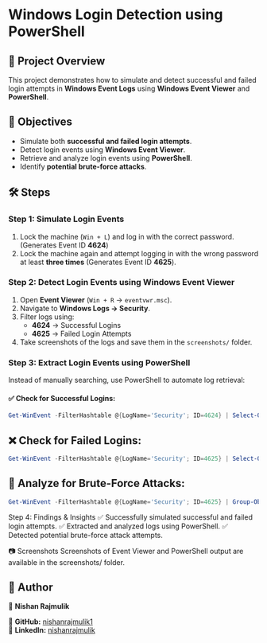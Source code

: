 # Windows Login Detection using PowerShell

## 📌 Project Overview
This project demonstrates how to simulate and detect successful and failed login attempts in **Windows Event Logs** using **Windows Event Viewer** and **PowerShell**.

## 🎯 Objectives
- Simulate both **successful and failed login attempts**.
- Detect login events using **Windows Event Viewer**.
- Retrieve and analyze login events using **PowerShell**.
- Identify **potential brute-force attacks**.

## 🛠 Steps
### **Step 1: Simulate Login Events**
1. Lock the machine (`Win + L`) and log in with the correct password. (Generates Event ID **4624**)
2. Lock the machine again and attempt logging in with the wrong password at least **three times** (Generates Event ID **4625**).

### **Step 2: Detect Login Events using Windows Event Viewer**
1. Open **Event Viewer** (`Win + R` → `eventvwr.msc`).
2. Navigate to **Windows Logs → Security**.
3. Filter logs using:
   - **4624** → Successful Logins
   - **4625** → Failed Login Attempts
4. Take screenshots of the logs and save them in the `screenshots/` folder.

### **Step 3: Extract Login Events using PowerShell**
Instead of manually searching, use PowerShell to automate log retrieval:

#### ✅ Check for Successful Logins:
```powershell
Get-WinEvent -FilterHashtable @{LogName='Security'; ID=4624} | Select-Object TimeCreated, Message | Format-Table -AutoSize
```
## ❌ Check for Failed Logins:
```powershell
Get-WinEvent -FilterHashtable @{LogName='Security'; ID=4625} | Select-Object TimeCreated, Message | Format-Table -AutoSize
```
## 🚨 Analyze for Brute-Force Attacks:
```powershell
Get-WinEvent -FilterHashtable @{LogName='Security'; ID=4625} | Group-Object -Property Message | Sort-Object Count -Descending | Format-Table -AutoSize
```

Step 4: Findings & Insights
✅ Successfully simulated successful and failed login attempts.
✅ Extracted and analyzed logs using PowerShell.
✅ Detected potential brute-force attack attempts.

📷 Screenshots
Screenshots of Event Viewer and PowerShell output are available in the screenshots/ folder.

## 📢 Author  
📌 **Nishan Rajmulik**  

🔗 **GitHub:** [nishanrajmulik1](https://github.com/nishanrajmulik1/)  
🔗 **LinkedIn:** [nishanrajmulik](https://linkedin.com/in/nishanrajmulik/)  

